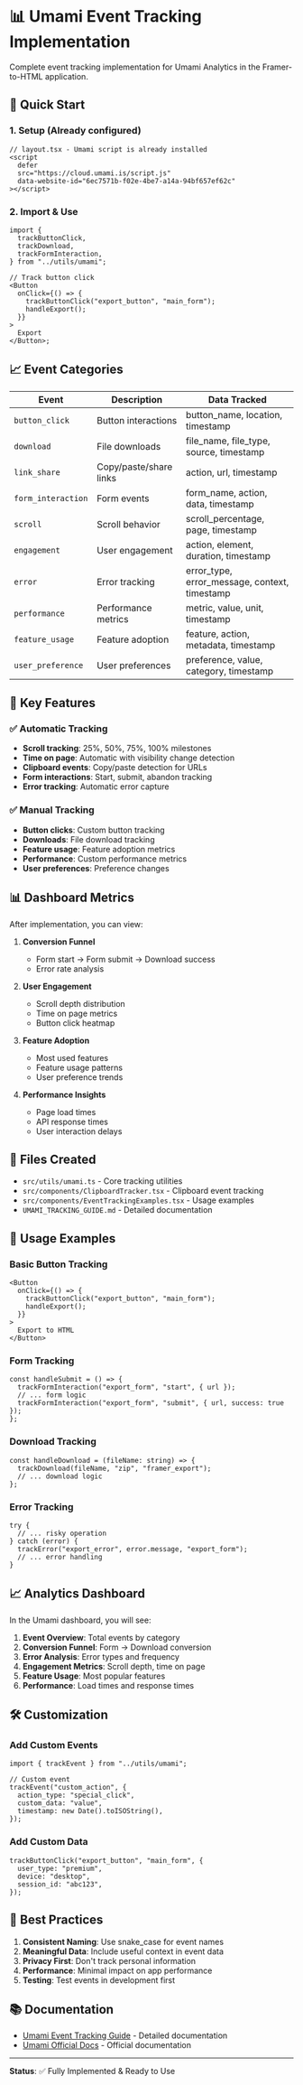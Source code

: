 # 📊 Umami Event Tracking Implementation

Complete event tracking implementation for Umami Analytics in the Framer-to-HTML application.

## 🚀 Quick Start

### 1. Setup (Already configured)

```tsx
// layout.tsx - Umami script is already installed
<script
  defer
  src="https://cloud.umami.is/script.js"
  data-website-id="6ec7571b-f02e-4be7-a14a-94bf657ef62c"
></script>
```

### 2. Import & Use

```tsx
import {
  trackButtonClick,
  trackDownload,
  trackFormInteraction,
} from "../utils/umami";

// Track button click
<Button
  onClick={() => {
    trackButtonClick("export_button", "main_form");
    handleExport();
  }}
>
  Export
</Button>;
```

## 📈 Event Categories

| Event              | Description            | Data Tracked                                  |
| ------------------ | ---------------------- | --------------------------------------------- |
| `button_click`     | Button interactions    | button_name, location, timestamp              |
| `download`         | File downloads         | file_name, file_type, source, timestamp       |
| `link_share`       | Copy/paste/share links | action, url, timestamp                        |
| `form_interaction` | Form events            | form_name, action, data, timestamp            |
| `scroll`           | Scroll behavior        | scroll_percentage, page, timestamp            |
| `engagement`       | User engagement        | action, element, duration, timestamp          |
| `error`            | Error tracking         | error_type, error_message, context, timestamp |
| `performance`      | Performance metrics    | metric, value, unit, timestamp                |
| `feature_usage`    | Feature adoption       | feature, action, metadata, timestamp          |
| `user_preference`  | User preferences       | preference, value, category, timestamp        |

## 🎯 Key Features

### ✅ Automatic Tracking

- **Scroll tracking**: 25%, 50%, 75%, 100% milestones
- **Time on page**: Automatic with visibility change detection
- **Clipboard events**: Copy/paste detection for URLs
- **Form interactions**: Start, submit, abandon tracking
- **Error tracking**: Automatic error capture

### ✅ Manual Tracking

- **Button clicks**: Custom button tracking
- **Downloads**: File download tracking
- **Feature usage**: Feature adoption metrics
- **Performance**: Custom performance metrics
- **User preferences**: Preference changes

## 📊 Dashboard Metrics

After implementation, you can view:

1. **Conversion Funnel**

   - Form start → Form submit → Download success
   - Error rate analysis

2. **User Engagement**

   - Scroll depth distribution
   - Time on page metrics
   - Button click heatmap

3. **Feature Adoption**

   - Most used features
   - Feature usage patterns
   - User preference trends

4. **Performance Insights**
   - Page load times
   - API response times
   - User interaction delays

## 🔧 Files Created

- `src/utils/umami.ts` - Core tracking utilities
- `src/components/ClipboardTracker.tsx` - Clipboard event tracking
- `src/components/EventTrackingExamples.tsx` - Usage examples
- `UMAMI_TRACKING_GUIDE.md` - Detailed documentation

## 🎨 Usage Examples

### Basic Button Tracking

```tsx
<Button
  onClick={() => {
    trackButtonClick("export_button", "main_form");
    handleExport();
  }}
>
  Export to HTML
</Button>
```

### Form Tracking

```tsx
const handleSubmit = () => {
  trackFormInteraction("export_form", "start", { url });
  // ... form logic
  trackFormInteraction("export_form", "submit", { url, success: true });
};
```

### Download Tracking

```tsx
const handleDownload = (fileName: string) => {
  trackDownload(fileName, "zip", "framer_export");
  // ... download logic
};
```

### Error Tracking

```tsx
try {
  // ... risky operation
} catch (error) {
  trackError("export_error", error.message, "export_form");
  // ... error handling
}
```

## 📈 Analytics Dashboard

In the Umami dashboard, you will see:

1. **Event Overview**: Total events by category
2. **Conversion Funnel**: Form → Download conversion
3. **Error Analysis**: Error types and frequency
4. **Engagement Metrics**: Scroll depth, time on page
5. **Feature Usage**: Most popular features
6. **Performance**: Load times and response times

## 🛠️ Customization

### Add Custom Events

```tsx
import { trackEvent } from "../utils/umami";

// Custom event
trackEvent("custom_action", {
  action_type: "special_click",
  custom_data: "value",
  timestamp: new Date().toISOString(),
});
```

### Add Custom Data

```tsx
trackButtonClick("export_button", "main_form", {
  user_type: "premium",
  device: "desktop",
  session_id: "abc123",
});
```

## 🎯 Best Practices

1. **Consistent Naming**: Use snake_case for event names
2. **Meaningful Data**: Include useful context in event data
3. **Privacy First**: Don't track personal information
4. **Performance**: Minimal impact on app performance
5. **Testing**: Test events in development first

## 📚 Documentation

- [Umami Event Tracking Guide](UMAMI_TRACKING_GUIDE.md) - Detailed documentation
- [Umami Official Docs](https://umami.is/docs/track-events) - Official documentation

---

**Status**: ✅ Fully Implemented & Ready to Use